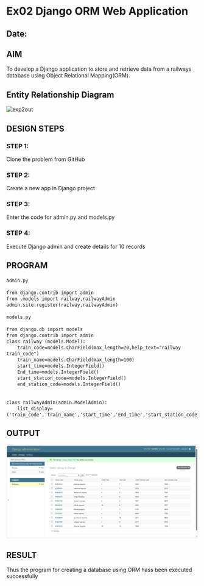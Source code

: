 # Ex02 Django ORM Web Application
## Date: 

## AIM
To develop a Django application to store and retrieve data from a railways database using Object Relational Mapping(ORM).

## Entity Relationship Diagram

![exp2out](https://github.com/sanjeevrajshanmugam/ORM/assets/151383137/7bf94040-fd47-4ebd-9a33-034635fa1019)


## DESIGN STEPS

### STEP 1:
Clone the problem from GitHub

### STEP 2:
Create a new app in Django project

### STEP 3:
Enter the code for admin.py and models.py

### STEP 4:
Execute Django admin and create details for 10 records

## PROGRAM
```
admin.py

from django.contrib import admin
from .models import railway,railwayAdmin
admin.site.register(railway,railwayAdmin)

models.py

from django.db import models
from django.contrib import admin
class railway (models.Model):
    train_code=models.CharField(max_length=20,help_text="railway train_code")
    train_name=models.CharField(max_length=100)
    start_time=models.IntegerField()
    End_time=models.IntegerField()
    start_station_code=models.IntegerField()
    end_station_code=models.IntegerField()
    
 
class railwayAdmin(admin.ModelAdmin):
    list_display=('train_code','train_name','start_time','End_time','start_station_code','end_station_code',)
```

## OUTPUT

![alt text](exp2.png)


## RESULT
Thus the program for creating a database using ORM hass been executed successfully
